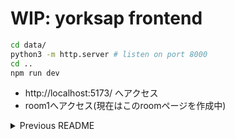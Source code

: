 # WIP: yorksap frontend

```bash
cd data/
python3 -m http.server # listen on port 8000
cd ..
npm run dev
```

- http://localhost:5173/ へアクセス
- room1へアクセス(現在はこのroomページを作成中)

<details>
<summary>Previous README</summary>

[![ci](https://github.com/lindsaykwardell/vite-elm-spa/actions/workflows/ci.yml/badge.svg)](https://github.com/lindsaykwardell/vite-elm-spa/actions/workflows/ci.yml)
[![Gitpod ready-to-code](https://img.shields.io/badge/Gitpod-ready--to--code-908a85?logo=gitpod)](https://gitpod.io/#https://github.com/lindsaykwardell/vite-elm-spa)

A default template for building Elm SPA applications using Vite. Includes hot-module reload of Elm modules (courtesy of `vite-plugin-elm`).

> Vite (French word for "fast", pronounced /vit/) is a build tool that aims to provide a faster and leaner development experience for modern web projects.

> Elm is a functional language that compiles to JavaScript. It helps you make websites and web apps. It has a strong emphasis on simplicity and quality tooling.

Live demo site: https://vite-elm-spa.netlify.app/

This template is based on [`vite-elm-template`](https://github.com/lindsaykwardell/vite-elm-spa)

## Features

- Allows for SPA architecture using [`orus-io/elm-spa`](https://package.elm-lang.org/packages/orus-io/elm-spa/latest/)
- Hot Module Reload of all code in the app (including Elm)
- Tooling installation via elm-tooling
  - Includes Elm, elm-format, elm-json, and elm-test-rs
- Basic unit test and elm-review examples
- Github Actions CI for running tests
- Recommends the Elm VS Code extension

## Get Started

```bash
# Clone the template locally, removing the template's Git log
npx degit lindsaykwardell/vite-elm-spa#main my-elm-app

# Enter the project, install dependencies, and get started!
cd my-elm-app
npm install
npm run dev
```

For more information about Vite, check out [Vite's official documentation.](https://vitejs.dev/)

To learn more about Elm, check out [Elm's official homepage](https://elm-lang.org/).

</details>
